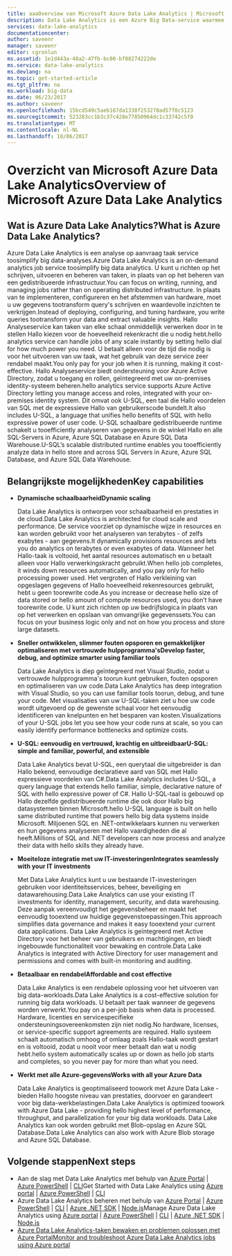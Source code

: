 ```yaml
---
title: aaaOverview van Microsoft Azure Data Lake Analytics | Microsoft Docs
description: Data Lake Analytics is een Azure Big Data-service waarmee u uw bedrijf met behulp van de inzichten die u verkrijgt uit uw gegevens in de cloud hello, ongeacht de grootte van gegevens toodrive gebruiken of waar is.
services: data-lake-analytics
documentationcenter: 
author: saveenr
manager: saveenr
editor: cgronlun
ms.assetid: 1e1d443a-48a2-47fb-bc00-bf88274222de
ms.service: data-lake-analytics
ms.devlang: na
ms.topic: get-started-article
ms.tgt_pltfrm: na
ms.workload: big-data
ms.date: 06/23/2017
ms.author: saveenr
ms.openlocfilehash: 15bcd549c5aeb167da1338f253270ad57f8c5123
ms.sourcegitcommit: 523283cc1b3c37c428e77850964dc1c33742c5f0
ms.translationtype: MT
ms.contentlocale: nl-NL
ms.lasthandoff: 10/06/2017
---
```

# <a name="overview-of-microsoft-azure-data-lake-analytics"></a><span data-ttu-id="c3373-103">Overzicht van Microsoft Azure Data Lake Analytics</span><span class="sxs-lookup"><span data-stu-id="c3373-103">Overview of Microsoft Azure Data Lake Analytics</span></span>
## <a name="what-is-azure-data-lake-analytics"></a><span data-ttu-id="c3373-104">Wat is Azure Data Lake Analytics?</span><span class="sxs-lookup"><span data-stu-id="c3373-104">What is Azure Data Lake Analytics?</span></span>
<span data-ttu-id="c3373-105">Azure Data Lake Analytics is een analyse op aanvraag taak service toosimplify big data-analyses.</span><span class="sxs-lookup"><span data-stu-id="c3373-105">Azure Data Lake Analytics is an on-demand analytics job service toosimplify big data analytics.</span></span> <span data-ttu-id="c3373-106">U kunt u richten op het schrijven, uitvoeren en beheren van taken, in plaats van op het beheren van een gedistribueerde infrastructuur.</span><span class="sxs-lookup"><span data-stu-id="c3373-106">You can focus on writing, running, and managing jobs rather than on operating distributed infrastructure.</span></span> <span data-ttu-id="c3373-107">In plaats van te implementeren, configureren en het afstemmen van hardware, moet u uw gegevens tootransform query's schrijven en waardevolle inzichten te verkrijgen.</span><span class="sxs-lookup"><span data-stu-id="c3373-107">Instead of deploying, configuring, and tuning hardware, you write queries tootransform your data and extract valuable insights.</span></span> <span data-ttu-id="c3373-108">Hallo Analyseservice kan taken van elke schaal onmiddellijk verwerken door in te stellen Hallo kiezen voor de hoeveelheid rekenkracht die u nodig hebt.</span><span class="sxs-lookup"><span data-stu-id="c3373-108">hello analytics service can handle jobs of any scale instantly by setting hello dial for how much power you need.</span></span> <span data-ttu-id="c3373-109">U betaalt alleen voor de tijd die nodig is voor het uitvoeren van uw taak, wat het gebruik van deze service zeer rendabel maakt.</span><span class="sxs-lookup"><span data-stu-id="c3373-109">You only pay for your job when it is running, making it cost-effective.</span></span> <span data-ttu-id="c3373-110">Hallo Analyseservice biedt ondersteuning voor Azure Active Directory, zodat u toegang en rollen, geïntegreerd met uw on-premises identity-systeem beheren.</span><span class="sxs-lookup"><span data-stu-id="c3373-110">hello analytics service supports Azure Active Directory letting you manage access and roles, integrated with your on-premises identity system.</span></span> <span data-ttu-id="c3373-111">Dit omvat ook U-SQL, een taal die Hallo voordelen van SQL met de expressieve Hallo van gebruikerscode bundelt.</span><span class="sxs-lookup"><span data-stu-id="c3373-111">It also includes U-SQL, a language that unifies hello benefits of SQL with hello expressive power of user code.</span></span> <span data-ttu-id="c3373-112">U-SQL schaalbare gedistribueerde runtime schakelt u tooefficiently analyseren van gegevens in de winkel Hallo en alle SQL-Servers in Azure, Azure SQL Database en Azure SQL Data Warehouse.</span><span class="sxs-lookup"><span data-stu-id="c3373-112">U-SQL’s scalable distributed runtime enables you tooefficiently analyze data in hello store and across SQL Servers in Azure, Azure SQL Database, and Azure SQL Data Warehouse.</span></span>

## <a name="key-capabilities"></a><span data-ttu-id="c3373-113">Belangrijkste mogelijkheden</span><span class="sxs-lookup"><span data-stu-id="c3373-113">Key capabilities</span></span>
* <span data-ttu-id="c3373-114">**Dynamische schaalbaarheid**</span><span class="sxs-lookup"><span data-stu-id="c3373-114">**Dynamic scaling**</span></span>
  
    <span data-ttu-id="c3373-115">Data Lake Analytics is ontworpen voor schaalbaarheid en prestaties in de cloud.</span><span class="sxs-lookup"><span data-stu-id="c3373-115">Data Lake Analytics is architected for cloud scale and performance.</span></span>  <span data-ttu-id="c3373-116">De service voorziet op dynamische wijze in resources en kan worden gebruikt voor het analyseren van terabytes - of zelfs exabytes - aan gegevens.</span><span class="sxs-lookup"><span data-stu-id="c3373-116">It dynamically provisions resources and lets you do analytics on terabytes or even exabytes of data.</span></span> <span data-ttu-id="c3373-117">Wanneer het Hallo-taak is voltooid, het aantal resources automatisch en u betaalt alleen voor Hallo verwerkingskracht gebruikt.</span><span class="sxs-lookup"><span data-stu-id="c3373-117">When hello job completes, it winds down resources automatically, and you pay only for hello processing power used.</span></span> <span data-ttu-id="c3373-118">Het vergroten of Hallo verkleining van opgeslagen gegevens of Hallo hoeveelheid rekenresources gebruikt, hebt u geen toorewrite code.</span><span class="sxs-lookup"><span data-stu-id="c3373-118">As you increase or decrease hello size of data stored or hello amount of compute resources used, you don’t have toorewrite code.</span></span> <span data-ttu-id="c3373-119">U kunt zich richten op uw bedrijfslogica in plaats van op het verwerken en opslaan van omvangrijke gegevenssets.</span><span class="sxs-lookup"><span data-stu-id="c3373-119">You can focus on your business logic only and not on how you process and store large datasets.</span></span>
* <span data-ttu-id="c3373-120">**Sneller ontwikkelen, slimmer fouten opsporen en gemakkelijker optimaliseren met vertrouwde hulpprogramma's**</span><span class="sxs-lookup"><span data-stu-id="c3373-120">**Develop faster, debug, and optimize smarter using familiar tools**</span></span>
  
    <span data-ttu-id="c3373-121">Data Lake Analytics is diep geïntegreerd met Visual Studio, zodat u vertrouwde hulpprogramma's toorun kunt gebruiken, fouten opsporen en optimaliseren van uw code.</span><span class="sxs-lookup"><span data-stu-id="c3373-121">Data Lake Analytics has deep integration with Visual Studio, so you can use familiar tools toorun, debug, and tune your code.</span></span> <span data-ttu-id="c3373-122">Met visualisaties van uw U-SQL-taken ziet u hoe uw code wordt uitgevoerd op de gewenste schaal voor het eenvoudig identificeren van knelpunten en het besparen van kosten.</span><span class="sxs-lookup"><span data-stu-id="c3373-122">Visualizations of your U-SQL jobs let you see how your code runs at scale, so you can easily identify performance bottlenecks and optimize costs.</span></span>
* <span data-ttu-id="c3373-123">**U-SQL: eenvoudig en vertrouwd, krachtig en uitbreidbaar**</span><span class="sxs-lookup"><span data-stu-id="c3373-123">**U-SQL: simple and familiar, powerful, and extensible**</span></span>
  
    <span data-ttu-id="c3373-124">Data Lake Analytics bevat U-SQL, een querytaal die uitgebreider is dan Hallo bekend, eenvoudige declaratieve aard van SQL met Hallo expressieve voordelen van C#.</span><span class="sxs-lookup"><span data-stu-id="c3373-124">Data Lake Analytics includes U-SQL, a query language that extends hello familiar, simple, declarative nature of SQL with hello expressive power of C#.</span></span> <span data-ttu-id="c3373-125">Hallo U-SQL-taal is gebouwd op Hallo dezelfde gedistribueerde runtime die ook door Hallo big datasystemen binnen Microsoft.</span><span class="sxs-lookup"><span data-stu-id="c3373-125">hello U-SQL language is built on hello same distributed runtime that powers hello big data systems inside Microsoft.</span></span> <span data-ttu-id="c3373-126">Miljoenen SQL en .NET-ontwikkelaars kunnen nu verwerken en hun gegevens analyseren met Hallo vaardigheden die al heeft.</span><span class="sxs-lookup"><span data-stu-id="c3373-126">Millions of SQL and .NET developers can now process and analyze their data with hello skills they already have.</span></span>
* <span data-ttu-id="c3373-127">**Moeiteloze integratie met uw IT-investeringen**</span><span class="sxs-lookup"><span data-stu-id="c3373-127">**Integrates seamlessly with your IT investments**</span></span>
  
    <span data-ttu-id="c3373-128">Met Data Lake Analytics kunt u uw bestaande IT-investeringen gebruiken voor identiteitsservices, beheer, beveiliging en datawarehousing.</span><span class="sxs-lookup"><span data-stu-id="c3373-128">Data Lake Analytics can use your existing IT investments for identity, management, security, and data warehousing.</span></span> <span data-ttu-id="c3373-129">Deze aanpak vereenvoudigt het gegevensbeheer en maakt het eenvoudig tooextend uw huidige gegevenstoepassingen.</span><span class="sxs-lookup"><span data-stu-id="c3373-129">This approach simplifies data governance and makes it easy tooextend your current data applications.</span></span> <span data-ttu-id="c3373-130">Data Lake Analytics is geïntegreerd met Active Directory voor het beheer van gebruikers en machtigingen, en biedt ingebouwde functionaliteit voor bewaking en controle.</span><span class="sxs-lookup"><span data-stu-id="c3373-130">Data Lake Analytics is integrated with Active Directory for user management and permissions and comes with built-in monitoring and auditing.</span></span>
* <span data-ttu-id="c3373-131">**Betaalbaar en rendabel**</span><span class="sxs-lookup"><span data-stu-id="c3373-131">**Affordable and cost effective**</span></span>
  
    <span data-ttu-id="c3373-132">Data Lake Analytics is een rendabele oplossing voor het uitvoeren van big data-workloads.</span><span class="sxs-lookup"><span data-stu-id="c3373-132">Data Lake Analytics is a cost-effective solution for running big data workloads.</span></span> <span data-ttu-id="c3373-133">U betaalt per taak wanneer de gegevens worden verwerkt.</span><span class="sxs-lookup"><span data-stu-id="c3373-133">You pay on a per-job basis when data is processed.</span></span> <span data-ttu-id="c3373-134">Hardware, licenties en servicespecifieke ondersteuningsovereenkomsten zijn niet nodig.</span><span class="sxs-lookup"><span data-stu-id="c3373-134">No hardware, licenses, or service-specific support agreements are required.</span></span> <span data-ttu-id="c3373-135">Hallo systeem schaalt automatisch omhoog of omlaag zoals Hallo-taak wordt gestart en is voltooid, zodat u nooit voor meer betaalt dan wat u nodig hebt.</span><span class="sxs-lookup"><span data-stu-id="c3373-135">hello system automatically scales up or down as hello job starts and completes, so you never pay for more than what you need.</span></span>
* <span data-ttu-id="c3373-136">**Werkt met alle Azure-gegevens**</span><span class="sxs-lookup"><span data-stu-id="c3373-136">**Works with all your Azure Data**</span></span>
  
    <span data-ttu-id="c3373-137">Data Lake Analytics is geoptimaliseerd toowork met Azure Data Lake - bieden Hallo hoogste niveau van prestaties, doorvoer en garandeert voor big data-werkbelastingen.</span><span class="sxs-lookup"><span data-stu-id="c3373-137">Data Lake Analytics is optimized toowork with Azure Data Lake - providing hello highest level of performance, throughput, and parallelization for your big data workloads.</span></span>  <span data-ttu-id="c3373-138">Data Lake Analytics kan ook worden gebruikt met Blob-opslag en Azure SQL Database.</span><span class="sxs-lookup"><span data-stu-id="c3373-138">Data Lake Analytics can also work with Azure Blob storage and Azure SQL Database.</span></span>

## <a name="next-steps"></a><span data-ttu-id="c3373-139">Volgende stappen</span><span class="sxs-lookup"><span data-stu-id="c3373-139">Next steps</span></span>
 
  * <span data-ttu-id="c3373-140">Aan de slag met Data Lake Analytics met behulp van [Azure Portal](data-lake-analytics-get-started-portal.md) | [Azure PowerShell](data-lake-analytics-get-started-powershell.md) | [CLI](data-lake-analytics-get-started-cli2.md)</span><span class="sxs-lookup"><span data-stu-id="c3373-140">Get Started with Data Lake Analytics using [Azure portal](data-lake-analytics-get-started-portal.md) | [Azure PowerShell](data-lake-analytics-get-started-powershell.md) | [CLI](data-lake-analytics-get-started-cli2.md)</span></span>
  * <span data-ttu-id="c3373-141">Azure Data Lake Analytics beheren met behulp van [Azure Portal](data-lake-analytics-manage-use-portal.md) | [Azure PowerShell](data-lake-analytics-manage-use-powershell.md) | [CLI](data-lake-analytics-manage-use-cli.md) | [Azure .NET SDK](data-lake-analytics-manage-use-dotnet-sdk.md) | [Node.js](data-lake-analytics-manage-use-nodejs.md)</span><span class="sxs-lookup"><span data-stu-id="c3373-141">Manage Azure Data Lake Analytics using [Azure portal](data-lake-analytics-manage-use-portal.md) | [Azure PowerShell](data-lake-analytics-manage-use-powershell.md) | [CLI](data-lake-analytics-manage-use-cli.md) | [Azure .NET SDK](data-lake-analytics-manage-use-dotnet-sdk.md) | [Node.js](data-lake-analytics-manage-use-nodejs.md)</span></span>
  * [<span data-ttu-id="c3373-142">Azure Data Lake Analytics-taken bewaken en problemen oplossen met Azure Portal</span><span class="sxs-lookup"><span data-stu-id="c3373-142">Monitor and troubleshoot Azure Data Lake Analytics jobs using Azure portal</span></span>](data-lake-analytics-monitor-and-troubleshoot-jobs-tutorial.md) 
